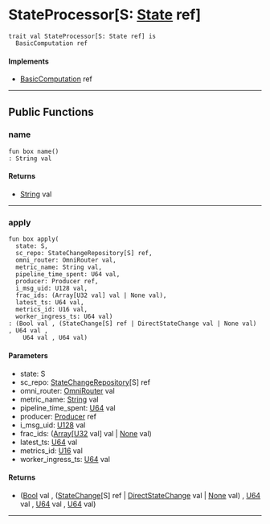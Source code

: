 # StateProcessor\[S: [State](wallaroo-core-state-State) ref\]

```pony
trait val StateProcessor[S: State ref] is
  BasicComputation ref
```

#### Implements

* [BasicComputation](wallaroo-core-topology-BasicComputation) ref

---

## Public Functions

### name

```pony
fun box name()
: String val
```

#### Returns

* [String](builtin-String) val

---

### apply

```pony
fun box apply(
  state: S,
  sc_repo: StateChangeRepository[S] ref,
  omni_router: OmniRouter val,
  metric_name: String val,
  pipeline_time_spent: U64 val,
  producer: Producer ref,
  i_msg_uid: U128 val,
  frac_ids: (Array[U32 val] val | None val),
  latest_ts: U64 val,
  metrics_id: U16 val,
  worker_ingress_ts: U64 val)
: (Bool val , (StateChange[S] ref | DirectStateChange val | None val) , U64 val , 
    U64 val , U64 val)
```
#### Parameters

*   state: S
*   sc_repo: [StateChangeRepository](wallaroo-core-state-StateChangeRepository)\[S\] ref
*   omni_router: [OmniRouter](wallaroo-core-topology-OmniRouter) val
*   metric_name: [String](builtin-String) val
*   pipeline_time_spent: [U64](builtin-U64) val
*   producer: [Producer](wallaroo-core-common-Producer) ref
*   i_msg_uid: [U128](builtin-U128) val
*   frac_ids: ([Array](builtin-Array)\[[U32](builtin-U32) val\] val | [None](builtin-None) val)
*   latest_ts: [U64](builtin-U64) val
*   metrics_id: [U16](builtin-U16) val
*   worker_ingress_ts: [U64](builtin-U64) val

#### Returns

* ([Bool](builtin-Bool) val , ([StateChange](wallaroo-core-state-StateChange)\[S\] ref | [DirectStateChange](wallaroo-core-state-DirectStateChange) val | [None](builtin-None) val) , [U64](builtin-U64) val , 
    [U64](builtin-U64) val , [U64](builtin-U64) val)

---

